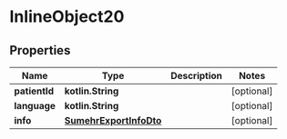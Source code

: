 
# InlineObject20

## Properties
Name | Type | Description | Notes
------------ | ------------- | ------------- | -------------
**patientId** | **kotlin.String** |  |  [optional]
**language** | **kotlin.String** |  |  [optional]
**info** | [**SumehrExportInfoDto**](SumehrExportInfoDto.md) |  |  [optional]




